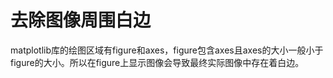 # 去除图像周围白边
matplotlib库的绘图区域有figure和axes，figure包含axes且axes的大小一般小于figure的大小。所以在figure上显示图像会导致最终实际图像中存在着白边。

